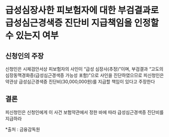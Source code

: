 # 급성심장사한 피보험자에 대한 부검결과로 급성심근경색증 진단비 지급책임을 인정할 수 있는지 여부

## 신청인의 주장

신청인은 시체검안서상 피보험자의 사인이 “급성 심장사(추정)”이며, 부검결과 “고도의 심장동맥경화증(급성심근경색증 가능성 포함)”으로 사인을 진단하였으므로 피신청인은 약관상 급성심근경색증 진단비(30,000,000원)를 지급할 책임이 있다고 주장한다


## 결론

피신청인은 신청인에게 이 사건 보험약관에서 정한 바에 따라 급성심근경색증 진단비를 지급하라

*출처 : 금융감독원